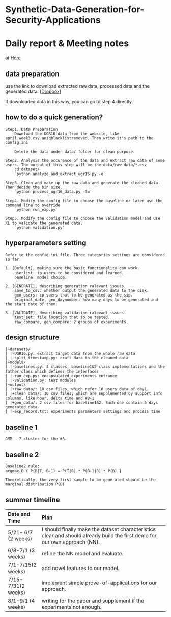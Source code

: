 # Synthetic-Data-Generation-for-Security-Applications

# Daily report & Meeting notes

at [Here](documents/MeetingNote.md)

## data preparation

use the link to download extracted raw data, processed data and the generated data. [[Dropbox](https://www.dropbox.com/s/uabnmy3b3b3ltna/data.zip?dl=0)]


If downloaded data in this way, you can go to step 4 directly.

## how to do a quick generation?

    Step1. Data Preparation
        Download the UGR16 data from the website, like april.week3.csv.uniqblacklistremoved. Then write it's path to the config.ini

        Delete the data under data/ folder for clean purpose.

    Step2. Analysis the occurence of the data and extract raw data of some users. The output of this step will be the data/raw_data/*.csv
        cd dataset/
        `python analyze_and_extract_ugr16.py -e`
    
    Step3. Clean and make up the raw data and generate the cleaned data. Then decide the bin size.
        `python process_ugr16_data.py -fw'

    Step4. Modify the config file to choose the baseline or later use the command line to override
        `python run_exp.py`

    Step5. Modify the config file to choose the validation model and Use KL to validate the generated data.
        `python validation.py'

## hyperparameters setting

    Refer to the config.ini file. Three categories settings are considered so far.
    
    1. [Default], making sure the basic functionality can work.
        userlist: ip users to be considered and learned.
        baseline: model choice.

    2. [GENERATE], describing generation ralevant issues.
        save_to_csv: whether output the generated data to the disk.
        gen_users: ip suers that to be generated as the sip.
        original_date, gen_daynumber: how many days to be generated and the start date of them.

    3. [VALIDATE], describing validation ralevant issues.
        test_set: file location that to be tested.
        raw_compare, gen_compare: 2 groups of experiments.

## design structure

    |~datasets/
    | |-UGR16.py: extract target data from the whole raw data
    | |-split_timestamp.py: craft data to the cleaned data
    |~models/
    | |-baselines.py: 3 classes, baseline1&2 class implementations and the father class which defines the interfaces
    | |-run_exp.py: encapsulated experiments entrance
    | |-validation.py: test modules
    |~output/
    | |+raw_data/: 10 csv files, which refer 10 users data of day1.
    | |+clean_data/: 10 csv files, which are supplemented by support info columns, like hour, delta time and #B-1
    | |+gen_data/: 2 csv files for baseline1&2. Each one contain 5 days generated data.
    | |-exp_record.txt: experiments parameters settings and process time

## baseline 1

    GMM - 7 cluster for the #B.

## baseline 2

    Baseline2 rule:
    argmax_B { P(B|T, B-1) = P(T|B) * P(B-1|B) * P(B) }

    Theoretically, the very first sample to be generated should be the marginal distribution P(B)

## summer timeline

| Date and Time       | Plan                         |
| :------------------ | :--------------------------- |
| 5/21- 6/7 (2 weeks) | I should finally make the dataset characteristics clear and should already build the first demo for our own approach (NN). |
| 6/8-7/1 (3 weeks)   | refine the NN model and evaluate. |
| 7/1-7/15(2 weeks)   | add novel features to our model. |
| 7/15-7/31(2 weeks)  | implement simple prove-of-applications for our approach. |
| 8/1-9/1 (4 weeks)   | writing for the paper and supplement if the experiments not enough. |
